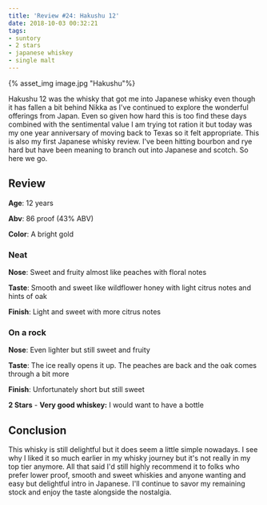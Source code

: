 ```yaml
---
title: 'Review #24: Hakushu 12'
date: 2018-10-03 00:32:21
tags:
- suntory
- 2 stars
- japanese whiskey
- single malt
---
```

{% asset_img image.jpg "Hakushu"%}

Hakushu 12 was the whisky that got me into Japanese whisky even though it has fallen a bit behind Nikka as I've continued to explore the wonderful offerings from Japan. Even so given how hard this is too find these days combined with the sentimental value I am trying tot ration it but today was my one year anniversary of moving back to Texas so it felt appropriate. This is also my first Japanese whisky review. I've been hitting bourbon and rye hard but have been meaning to branch out into Japanese and scotch. So here we go.

## Review
**Age**: 12 years

**Abv**: 86 proof (43% ABV)

**Color**: A bright gold

### Neat
**Nose**: Sweet and fruity almost like peaches with floral notes

**Taste**: Smooth and sweet like wildflower honey with light citrus notes and hints of oak

**Finish**: Light and sweet with more citrus notes

### On a rock
**Nose**: Even lighter but still sweet and fruity

**Taste**: The ice really opens it up. The peaches are back and the oak comes through a bit more

**Finish**: Unfortunately short but still sweet

**2 Stars** - **Very good whiskey:** I would want to have a bottle

## Conclusion
This whisky is still delightful but it does seem a little simple nowadays. I see why I liked it so much earlier in my whisky journey but it's not really in my top tier anymore. All that said I'd still highly recommend it to folks who prefer lower proof, smooth and sweet whiskies and anyone wanting and easy but delightful intro in Japanese. I'll continue to savor my remaining stock and enjoy the taste alongside the nostalgia.
